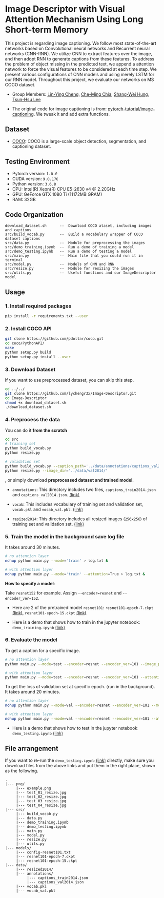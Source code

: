 # Image Descriptor with Visual Attention Mechanism Using Long Short-term Memory

This project is regarding image captioning. We follow most state-of-the-art networks based on Convolutional neural networks and Recurrent neural networks (CNN-RNN). We utilize CNN to extract features over the image, and then adopt RNN to generate captions from these features. To address the problem of object missing in the predicted text, we append a attention network to force the visual features to be considered at each time step. We present various configurations of CNN models and using merely LSTM for our RNN model. Throughout this project, we evaluate our networks on MS COCO dataset.

* Group Members: [Lin-Ying Cheng](https://github.com/lychengr3x), [Che-Ming Chia](https://github.com/shoachia), [Shang-Wei Hung](https://github.com/shangweihung), [Tsun-Hsu Lee](https://github.com/thlee-0810)

* The original code for image captioning is from: [pytorch-tutorial/image-captioning](https://github.com/yunjey/pytorch-tutorial/tree/master/tutorials/03-advanced/image_captioning). We tweak it and add extra functions.

## Dataset

* [COCO](http://cocodataset.org/): COCO is a large-scale object detection, segmentation, and captioning dataset.  

## Testing Environment  

* Pytorch version: `1.0.0`
* CUDA version: `9.0.176`
* Python version: `3.6.8`
* CPU: Intel(R) Xeon(R) CPU E5-2630 v4 @ 2.20GHz
* GPU: GeForce GTX 1080 Ti (11172MB GRAM)
* RAM: 32GB

## Code Organization

```
download_dataset.sh      --  Download COCO ataset, including images and captions
src/build_vocab.py       --  Build a vocabulary wrapper of COCO dataset captions
src/data.py              --  Module for preprocessing the images
src/demo_training.ipynb  --  Run a demo of training a model
src/demo_testing.ipynb   --  Run a demo of testing a model
src/main.py              --  Main file that you could run it in terminal
src/model.py             --  Models of CNN and RNN
src/resize.py            --  Module for resizing the images
src/utils.py             --  Useful functions and our ImageDescriptor model
```

## Usage

### 1. Install required packages

```bash
pip install -r requirements.txt --user  
```

### 2. Install COCO API  

```bash
git clone https://github.com/pdollar/coco.git
cd coco/PythonAPI/
make
python setup.py build
python setup.py install --user
```

### 3. Download Dataset

If you want to use preprocessed dataset, you can skip this step.

```bash
cd ../../
git clone https://github.com/lychengr3x/Image-Descriptor.git
cd Image-Descriptor
chmod +x download_dataset.sh
./download_dataset.sh
```

### 4. Preprocess the data

You can do it **from the scratch**

```bash
cd src
# training set
python build_vocab.py  
python resize.py

# validation set
python build_vocab.py --caption_path='../data/annotations/captions_val2014.json' --vocab_path='../data/vocab_val.pkl'
python resize.py --image_dir='../data/val2014/'
```

, or simply download **preprocessed dataset and trained model**.

* `annotations`: This directory includes two files, `captions_train2014.json` and `captions_val2014.json`. [(link)](https://drive.google.com/file/d/1KrNtlg5-Z11abTR50iBuIxpPYcS1EjJf/view?usp=sharing)
  
* `vocab`: This includes vocabulary of training set and validation set, `vocab.pkl` and `vocab_val.pkl`. [(link)](https://drive.google.com/file/d/1D4ZeIju-Min-S9BqAh2Odr39MCSsZGty/view?usp=sharing)

* `resized2014`: This directory includes all resized images (`256x256`) of training set and validation set. [(link)](https://drive.google.com/file/d/1B-q-ZInOvUFntRPq30CXee89o1tB9WPA/view?usp=sharing)

### 5. Train the model in the background save log file  

It takes around 30 minutes.

```bash  
# no attention layer
nohup python main.py --mode='train' > log.txt &  

# with attention layer
nohup python main.py --mode='train' --attention=True > log.txt &  
```

**How to specify a model**:

Take `resnet152` for example. Assign `--encoder=resnet` and `--encoder_ver=152`.

* Here are 2 of the pretrained model `resnet101`: `resnet101-epoch-7.ckpt` [(link)](https://drive.google.com/file/d/1WTss11jFJdoZ6XUxNTW8aL-zYlJsi1X1/view?usp=sharing), `resnet101-epoch-15.ckpt` [(link)](https://drive.google.com/file/d/1pSCmjnc_5PDJwD4aAiuAqQ0KA5Lv8DjW/view?usp=sharing)

* Here is a demo that shows how to train in the jupyter notebook: `demo_training.ipynb` [(link)](src/demo_training.ipynb)

### 6. Evaluate the model

To get a caption for a specific image.

```bash
# no attention layer
python main.py --mode=test --encoder=resnet --encoder_ver=101 --image_path=../png/example.png --model_dir=../models --checkpoint=resnet101-epoch-7.ckpt

# with attention layer
python main.py --mode=test --encoder=resnet --encoder_ver=101 --attention=True --image_path=../png/example.png --model_dir=../models --checkpoint=resnet101-epoch-7.ckpt
```

To get the loss of validation set at specific epoch. (run in the background).  
It takes around 20 minutes.

```bash
# no attention layer
nohup python main.py --mode=val --encoder=resnet --encoder_ver=101 --model_dir=../models --checkpoint=epoch-7.ckpt > val_loss.txt &

# with attention layer
nohup python main.py --mode=val --encoder=resnet --encoder_ver=101 --attention=True --model_dir=../models --checkpoint=epoch-7.ckpt > val_loss_att.txt &
```

* Here is a demo that shows how to test in the jupyter notebook: `demo_testing.ipynb` [(link)](src/demo_testing.ipynb)

## File arrangement

If you want to re-run the `demo_testing.ipynb` [(link)](src/demo_testing.ipynb) directly, make sure you download files from the above links and put them in the right place, shown as the following.
```
.
|--- png/
     |--- example.png
     |--- test_01_resize.jpg
     |--- test_02_resize.jpg
     |--- test_03_resize.jpg
     |--- test_04_resize.jpg
|--- src/
     |--- build_vocab.py
     |--- data.py
     |--- demo_training.ipynb
     |--- demo_testing.ipynb
     |--- main.py
     |--- model.py
     |--- resize.py
     |--- utils.py
|--- models/
     |--- config-resnet101.txt
     |--- resnet101-epoch-7.ckpt
     |--- resnet101-epoch-15.ckpt
|--- data/
     |--- resized2014/
     |--- annotations/
          |--- captions_train2014.json
          |--- captions_val2014.json
     |--- vocab.pkl
     |--- vocab_val.pkl
```
